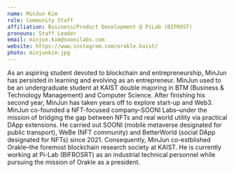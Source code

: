 ```yaml
---
name: MinJun Kim
role: Community Staff
affiliation: Business/Product Development @ PiLab (BIFROST)
pronouns: Staff Leader
email: minjun.kim@soonilabs.com
website: https://www.instagram.com/orakle.kaist/
photo: minjunkim.jpg
---
```


As an aspiring student devoted to blockchain and entrepreneurship, MinJun has persisted in learning and evolving as an entrepreneur. MinJun used to be an undergraduate student at KAIST double majoring in BTM (Business & Technology Management) and Computer Science. After finishing his second year, MinJun has taken years off to explore start-up and Web3. MinJun co-founded a NFT-focused company–SOONI Labs–under the mission of bridging the gap between NFTs and real world utility via practical DApp extensions. He carried out SOONI (mobile metaverse designated for public transport), WeBe (NFT community) and BetterWorld (social DApp designated for NFTs) since 2021. Consequently, MinJun co-estblished Orakle–the foremost blockchain research society at KAIST. He is currently working at Pi-Lab (BIFROSRT) as an industrial technical personnel while pursuing the mission of Orakle as a president. 
